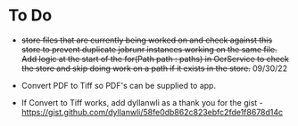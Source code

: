 # To Do

- ~~store files that are currently being worked on and check against this store to prevent duplicate
jobrunr instances working on the same file. Add logic at the start of the for(Path path : paths) 
in OcrService to check the store and skip doing work on a path if it exists in the store.~~ 09/30/22

- Convert PDF to Tiff so PDF's can be supplied to app.

- If Convert to Tiff works, add dyllanwli as a thank you for the gist - https://gist.github.com/dyllanwli/58fe0db862c823ebfc2fde1f8678d14c